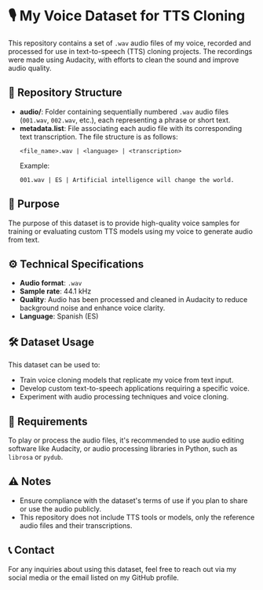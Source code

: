 
# 🎙️ My Voice Dataset for TTS Cloning

This repository contains a set of `.wav` audio files of my voice, recorded and processed for use in text-to-speech (TTS) cloning projects. The recordings were made using Audacity, with efforts to clean the sound and improve audio quality.

## 📁 Repository Structure

- **audio/**: Folder containing sequentially numbered `.wav` audio files (`001.wav`, `002.wav`, etc.), each representing a phrase or short text.
- **metadata.list**: File associating each audio file with its corresponding text transcription. The file structure is as follows:
  ```
  <file_name>.wav | <language> | <transcription>
  ```
  Example:
  ```
  001.wav | ES | Artificial intelligence will change the world.
  ```

## 🎯 Purpose

The purpose of this dataset is to provide high-quality voice samples for training or evaluating custom TTS models using my voice to generate audio from text.

## ⚙️ Technical Specifications

- **Audio format**: `.wav`
- **Sample rate**: 44.1 kHz
- **Quality**: Audio has been processed and cleaned in Audacity to reduce background noise and enhance voice clarity.
- **Language**: Spanish (ES)

## 🛠️ Dataset Usage

This dataset can be used to:
- Train voice cloning models that replicate my voice from text input.
- Develop custom text-to-speech applications requiring a specific voice.
- Experiment with audio processing techniques and voice cloning.

## 🔧 Requirements

To play or process the audio files, it's recommended to use audio editing software like Audacity, or audio processing libraries in Python, such as `librosa` or `pydub`.

## ⚠️ Notes

- Ensure compliance with the dataset's terms of use if you plan to share or use the audio publicly.
- This repository does not include TTS tools or models, only the reference audio files and their transcriptions.

## 📞 Contact

For any inquiries about using this dataset, feel free to reach out via my social media or the email listed on my GitHub profile.
